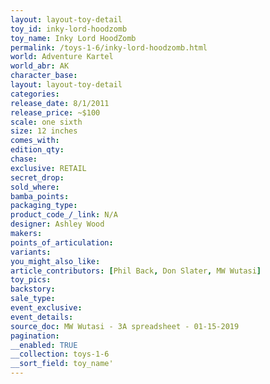 ```yaml
---
layout: layout-toy-detail 
toy_id: inky-lord-hoodzomb
toy_name: Inky Lord HoodZomb
permalink: /toys-1-6/inky-lord-hoodzomb.html
world: Adventure Kartel
world_abr: AK
character_base: 
layout: layout-toy-detail
categories: 
release_date: 8/1/2011
release_price: ~$100
scale: one sixth
size: 12 inches
comes_with: 
edition_qty: 
chase: 
exclusive: RETAIL
secret_drop: 
sold_where: 
bamba_points: 
packaging_type: 
product_code_/_link: N/A
designer: Ashley Wood
makers: 
points_of_articulation: 
variants: 
you_might_also_like: 
article_contributors: [Phil Back, Don Slater, MW Wutasi]
toy_pics: 
backstory: 
sale_type: 
event_exclusive: 
event_details: 
source_doc: MW Wutasi - 3A spreadsheet - 01-15-2019
pagination: 
__enabled: TRUE
__collection: toys-1-6
__sort_field: toy_name'
---
```

